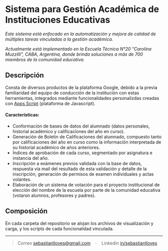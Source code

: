 # Sistema para Gestión Académica de Instituciones Educativas
 
*Este sistema está enfocado en la automatización y mejora de calidad de múltiples tareas vinculadas a la gestión académica.*

*Actualmente está implementado en la Escuela Técnica N°20 "Carolina Muzzilli", CABA, Argentina, donde brinda soluciones a más de 700 miembros de la comunidad educativa.*


## Descripción
Consta de diversos productos de la plataforma Google, debido a la previa familiaridad del equipo de conducción de la institución con estas herramientas, integrados mediante funcionalidades personalizdas creadas con [Apps Script](https://workspace.google.com/intl/es-419_ar/products/apps-script/) (plataforma de Javascript).

#### Características:
- Conformación de bases de datos del alumnado (datos personales, historial académico y calificaciones del año en curso).
- Generación de Boletin de Calificaciones del alumnado, compuesto tanto por calificaciones del año en curso como la información interpretada de su historial académico de años anteriores.
- Índices de aprobación de cada curso, segmentado por asignatura e instancia del año.
- Inscripción a exámenes previos validada con la base de datos, respuesta vía mail del resultado de esta validación y detalle de la inscripción, generación de permisos de examen individuales y actas volantes.
- Elaboración de un sistema de votación para el proyecto institucional de elección del nombre de la escuela por parte de la comunidad educativa (votaron alumnos, profesores y padres).


## Composición

En cada carpeta del repositorio se alojan los archivos de visualización y carga, y los scripts de cada funcionalidad vinculada. 



---

> Correo [sebastianlloves@gmail.com](sebastianlloves@gmail.com)  &nbsp;&nbsp;&nbsp;&middot;&nbsp;&nbsp;&nbsp;
>    Linkedin [in/sebastianlloves](https://www.linkedin.com/in/sebastianlloves)  &nbsp;&nbsp;&nbsp;


